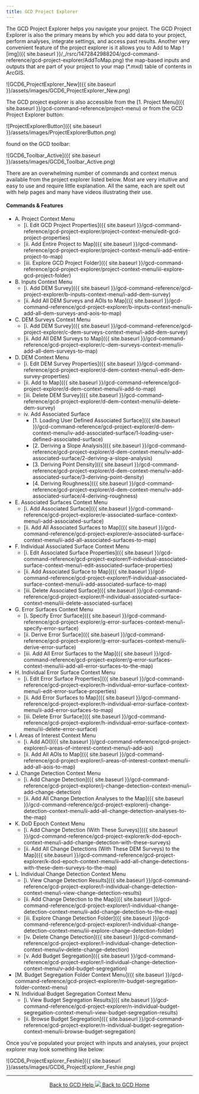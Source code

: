 ```yaml
---
title: GCD Project Explorer
---
```


The GCD Project Explorer helps you navigate your project. The GCD Project Explorer is also the primary means by which you add data to your project, perform analyses, integrate settings, and access past results. Another very convenient feature of the project explorer is it allows you to Add to Map ![img]({{ site.baseurl }}/_/rsrc/1472842988204/gcd-command-reference/gcd-project-explorer/AddToMap.png) the map-based inputs and outputs that are part of your project to your map (*.mxd) table of contents in ArcGIS.

![GCD6_ProjectExplorer_New]({{ site.baseurl }}/assets/images/GCD6_ProjectExplorer_New.png)

The GCD project explorer is also accessible from the [1. Project Menu]({{ site.baseurl }}/gcd-command-reference/project-menu) or from the GCD Project Explorer button:

![ProjectExplorerButton]({{ site.baseurl }}/assets/images/ProjectExplorerButton.png)

found on the GCD toolbar:

![GCD6_Toolbar_Active]({{ site.baseurl }}/assets/images/GCD6_Toolbar_Active.png)

There are an overwhelming number of commands and context menus available from the project explorer listed below. Most are very intuitive and easy to use and require little explanation. All the same, each are spelt out with help pages and many have videos illustrating their use.

#### Commands & Features

- A. Project Context Menu
  - [i. Edit GCD Project Properties]({{ site.baseurl }}/gcd-command-reference/gcd-project-explorer/project-context-menu/edit-gcd-project-properties)
  - [ii. Add Entire Project to Map]({{ site.baseurl }}/gcd-command-reference/gcd-project-explorer/project-context-menu/ii-add-entire-project-to-map)
  - [iii. Explore GCD Project Folder]({{ site.baseurl }}/gcd-command-reference/gcd-project-explorer/project-context-menu/iii-explore-gcd-project-folder)
- B. Inputs Context Menu
  - [i. Add DEM Survey]({{ site.baseurl }}/gcd-command-reference/gcd-project-explorer/b-inputs-context-menu/i-add-dem-survey)
  - [ii. Add All DEM Surveys and AOIs to Map]({{ site.baseurl }}/gcd-command-reference/gcd-project-explorer/b-inputs-context-menu/ii-add-all-dem-surveys-and-aois-to-map)
- C. DEM Surveys Context Menu
  - [i. Add DEM Survey]({{ site.baseurl }}/gcd-command-reference/gcd-project-explorer/c-dem-surveys-context-menu/i-add-dem-survey)
  - [ii. Add All DEM Surveys to Map]({{ site.baseurl }}/gcd-command-reference/gcd-project-explorer/c-dem-surveys-context-menu/ii-add-all-dem-surveys-to-map)
- D. DEM Context Menu
  - [i. Edit DEM Survey Properties]({{ site.baseurl }}/gcd-command-reference/gcd-project-explorer/d-dem-context-menu/i-edit-dem-survey-properties)
  - [ii. Add to Map]({{ site.baseurl }}/gcd-command-reference/gcd-project-explorer/d-dem-context-menu/ii-add-to-map)
  - [iii. Delete DEM Survey]({{ site.baseurl }}/gcd-command-reference/gcd-project-explorer/d-dem-context-menu/iii-delete-dem-survey)
  - iv. Add Associated Surface
    - [1. Loading User Defined Associated Surface]({{ site.baseurl }}/gcd-command-reference/gcd-project-explorer/d-dem-context-menu/iv-add-associated-surface/1-loading-user-defined-associated-surface)
    - [2. Deriving a Slope Analysis]({{ site.baseurl }}/gcd-command-reference/gcd-project-explorer/d-dem-context-menu/iv-add-associated-surface/2-deriving-a-slope-analysis)
    - [3. Deriving Point Density]({{ site.baseurl }}/gcd-command-reference/gcd-project-explorer/d-dem-context-menu/iv-add-associated-surface/3-deriving-point-density)
    - [4. Deriving Roughness]({{ site.baseurl }}/gcd-command-reference/gcd-project-explorer/d-dem-context-menu/iv-add-associated-surface/4-deriving-roughness)
- E. Associated Surfaces Context Menu
  - [i. Add Associated Surface]({{ site.baseurl }}/gcd-command-reference/gcd-project-explorer/e-associated-surface-context-menu/i-add-associated-surface)
  - [ii. Add All Associated Surfaces to Map]({{ site.baseurl }}/gcd-command-reference/gcd-project-explorer/e-associated-surface-context-menu/ii-add-all-associated-surfaces-to-map)
- F. Individual Associated Surface Context Menu
  - [i. Edit Associated Surface Properties]({{ site.baseurl }}/gcd-command-reference/gcd-project-explorer/f-individual-associated-surface-context-menu/i-edit-associated-surface-properties)
  - [ii. Add Associated Surface to Map]({{ site.baseurl }}/gcd-command-reference/gcd-project-explorer/f-individual-associated-surface-context-menu/ii-add-associated-surface-to-map)
  - [iii. Delete Associated Surface]({{ site.baseurl }}/gcd-command-reference/gcd-project-explorer/f-individual-associated-surface-context-menu/iii-delete-associated-surface)
- G. Error Surfaces Context Menu
  - [i. Specify Error Surface]({{ site.baseurl }}/gcd-command-reference/gcd-project-explorer/g-error-surfaces-context-menu/i-specify-error-surface)
  - [ii. Derive Error Surface]({{ site.baseurl }}/gcd-command-reference/gcd-project-explorer/g-error-surfaces-context-menu/ii-derive-error-surface)
  - [iii. Add All Error Surfaces to the Map]({{ site.baseurl }}/gcd-command-reference/gcd-project-explorer/g-error-surfaces-context-menu/iii-add-all-error-surfaces-to-the-map)
- H. Individual Error Surface Context Menu
  - [i. Edit Error Surface Properties]({{ site.baseurl }}/gcd-command-reference/gcd-project-explorer/h-individual-error-surface-context-menu/i-edit-error-surface-properties)
  - [ii. Add Error Surfaces to Map]({{ site.baseurl }}/gcd-command-reference/gcd-project-explorer/h-individual-error-surface-context-menu/ii-add-error-surfaces-to-map)
  - [iii. Delete Error Surface]({{ site.baseurl }}/gcd-command-reference/gcd-project-explorer/h-individual-error-surface-context-menu/iii-delete-error-surface)
- I. Areas of Interest Context Menu
  - [i. Add AOI]({{ site.baseurl }}/gcd-command-reference/gcd-project-explorer/i-areas-of-interest-context-menu/i-add-aoi)
  - [ii. Add All AOIs to Map]({{ site.baseurl }}/gcd-command-reference/gcd-project-explorer/i-areas-of-interest-context-menu/ii-add-all-aois-to-map)
- J. Change Detection Context Menu
  - [i. Add Change Detection]({{ site.baseurl }}/gcd-command-reference/gcd-project-explorer/j-change-detection-context-menu/i-add-change-detection)
  - [ii. Add All Change Detection Analyses to the Map]({{ site.baseurl }}/gcd-command-reference/gcd-project-explorer/j-change-detection-context-menu/ii-add-all-change-detection-analyses-to-the-map)
- K. DoD Epoch Context Menu
  - [i. Add Change Detection (With These Surveys)]({{ site.baseurl }}/gcd-command-reference/gcd-project-explorer/k-dod-epoch-context-menu/i-add-change-detection-with-these-surveys)
  - [ii. Add All Change Detections (With These DEM Surveys) to the Map]({{ site.baseurl }}/gcd-command-reference/gcd-project-explorer/k-dod-epoch-context-menu/ii-add-all-change-detections-with-these-dem-surveys-to-the-map)
- L. Individual Change Detection Context Menu
  - [i. View Change Detection Results]({{ site.baseurl }}/gcd-command-reference/gcd-project-explorer/l-individual-change-detection-context-menu/i-view-change-detection-results)
  - [ii. Add Change Detection to the Map]({{ site.baseurl }}/gcd-command-reference/gcd-project-explorer/l-individual-change-detection-context-menu/ii-add-change-detection-to-the-map)
  - [iii. Explore Change Detection Folder]({{ site.baseurl }}/gcd-command-reference/gcd-project-explorer/l-individual-change-detection-context-menu/iii-explore-change-detection-folder)
  - [iv. Delete Change Detection]({{ site.baseurl }}/gcd-command-reference/gcd-project-explorer/l-individual-change-detection-context-menu/iv-delete-change-detection)
  - [v. Add Budget Segregation]({{ site.baseurl }}/gcd-command-reference/gcd-project-explorer/l-individual-change-detection-context-menu/v-add-budget-segregation)
- [M. Budget Segregation Folder Context Menu]({{ site.baseurl }}/gcd-command-reference/gcd-project-explorer/m-budget-segregation-folder-context-menu)
- N. Individual Budget Segregation Context Menu
  - [i. View Budget Segregation Results]({{ site.baseurl }}/gcd-command-reference/gcd-project-explorer/n-individual-budget-segregation-context-menu/i-view-budget-segregation-results)
  - [ii. Browse Budget Segregation]({{ site.baseurl }}/gcd-command-reference/gcd-project-explorer/n-individual-budget-segregation-context-menu/ii-browse-budget-segregation)

Once you've populated your project with inputs and analyses, your project explorer may look something like below:

![GCD6_ProjectExplorer_Feshie]({{ site.baseurl }}/assets/images/GCD6_ProjectExplorer_Feshie.png)

------
<div align="center">
	<a class="hollow button" href="{{ site.baseurl }}/Help"><i class="fa fa-chevron-circle-left"></i>  Back to GCD Help </a>  
	<a class="hollow button" href="{{ site.baseurl }}/"><img src="{{ site.baseurl}}/assets/images/icons/GCDAddIn.png">  Back to GCD Home </a>  
</div>